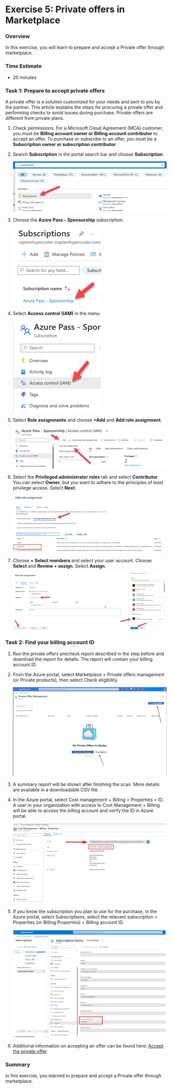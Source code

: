 # Exercise 5: Private offers in Marketplace

### Overview

In this exercise, you will learn to prepare and accept a Private offer through marketplace.

### Time Estimate

- 20 minutes

### Task 1: Prepare to accept private offers

A private offer is a solution customized for your needs and sent to you by the partner. This article explains the steps for procuring a private offer and performing checks to avoid issues during purchase. Private offers are different from private plans.

1. Check permissions.  For a Microsoft Cloud Agreement (MCA) customer, you must be **Billing account owner or Billing account contributor** to accept an offer.  To purchase or subscribe to an offer, you must be a **Subscription owner or subscription contributor**.

2. Search **Subscription** in the portal search bar and choose **Subscription**.

    ![](Exercise5Images/media/subscriptions.png)

3. Choose the **Azure Pass - Sponsorship** subscription.

    ![](Exercise5Images/media/azurepass.png)

4. Select **Access control (IAM)** in the menu.

    ![](Exercise5Images/media/accesscontrol.png)

5. Select **Role assignments** and choose **+Add** and **Add role assignment**.

    ![](Exercise5Images/media/addroleassign.png)

6. Select the **Privileged administrator roles** tab and select **Contributor**.  You can select **Owner**, but you want to adhere to the principles of least privilege access. Select **Next**.

    ![](Exercise5Images/media/contributor.png)

7. Choose **+ Select members** and select your user account. Choose **Select** and **Review + assign**.  Select **Assign**.

    ![](Exercise5Images/media/roleassign.png)

### Task 2: Find your billing account ID

1. Run the private offers precheck report described in the step before and download the report for details. The report will contain your billing account ID.

2. From the Azure portal, select Marketplace > Private offers management (or Private products), then select Check eligibility.
   
    ![](Exercise5Images/media/precheck.png)

3. A summary report will be shown after finishing the scan. More details are available in a downloadable CSV file.

4. In the Azure portal, select Cost management + Billing > Properties > ID. A user in your organization with access to Cost Management + Billing will be able to access the billing account and verify the ID in Azure portal.

    ![](Exercise5Images/media/billing-id.png)
   
5. If you know the subscription you plan to use for the purchase, in the Azure portal, select Subscriptions, select the relevant subscription > Properties (or Billing Properties) > Billing account ID.

    ![](Exercise5Images/media/billing-account-id.png)

6. Additional information on accepting an offer can be found here:
    [Accept the private offer](https://learn.microsoft.com/en-us/marketplace/private-offers-in-azure-marketplace)



### Summary

In this exercise, you learned to prepare and accept a Private offer through marketplace.
